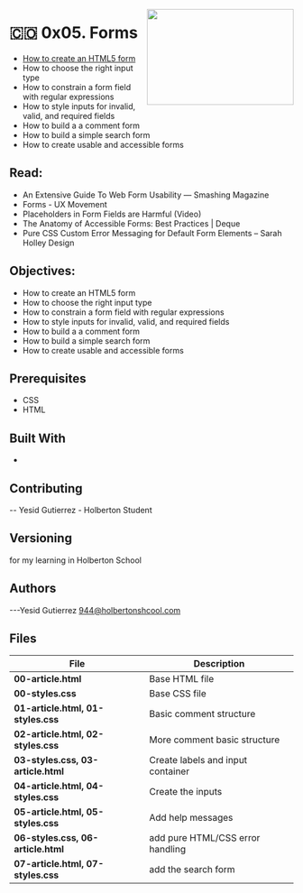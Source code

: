 <p>
<img width="260" height="170" src="https://davidjohncoleman.com/wp-djc/wp-content/uploads/2017/06/HBTN-Borderless-CMYK-Logo-Vertical-Color-Black@1200ppi-300x236.png" align="right" >
</p>





# :colombia: 0x05. Forms
- [How to create an HTML5 form](https://www.smashingmagazine.com/2011/11/extensive-guide-web-form-usability/)
- How to choose the right input type
- How to constrain a form field with regular expressions
- How to style inputs for invalid, valid, and required fields
- How to build a a comment form
- How to build a simple search form
- How to create usable and accessible forms
## Read:
- An Extensive Guide To Web Form Usability — Smashing Magazine
- Forms - UX Movement
- Placeholders in Form Fields are Harmful (Video)
- The Anatomy of Accessible Forms: Best Practices | Deque
- Pure CSS Custom Error Messaging for Default Form Elements – Sarah Holley Design
## Objectives:
- How to create an HTML5 form
- How to choose the right input type
- How to constrain a form field with regular expressions
- How to style inputs for invalid, valid, and required fields
- How to build a a comment form
- How to build a simple search form
- How to create usable and accessible forms
## Prerequisites
- CSS
- HTML
## Built With
- 
## Contributing
-- Yesid Gutierrez - Holberton Student                                          
## Versioning
for my learning in Holberton School
## Authors
---Yesid Gutierrez  944@holbertonshcool.com                                    
                                                                               
## Files

|             File               |             Description                  |
|--------------------------------| ---------------------------------------- |
|**00-article.html**| Base HTML file  |
|**00-styles.css**| Base CSS file  |
|**01-article.html, 01-styles.css**| Basic comment structure  |
|**02-article.html, 02-styles.css**| More comment basic structure  |
|**03-styles.css, 03-article.html**| Create labels and input container  |
|**04-article.html, 04-styles.css**| Create the inputs  |
|**05-article.html, 05-styles.css**| Add help messages  |
|**06-styles.css, 06-article.html**| add pure HTML/CSS error handling  |
|**07-article.html, 07-styles.css**| add the search form  |
